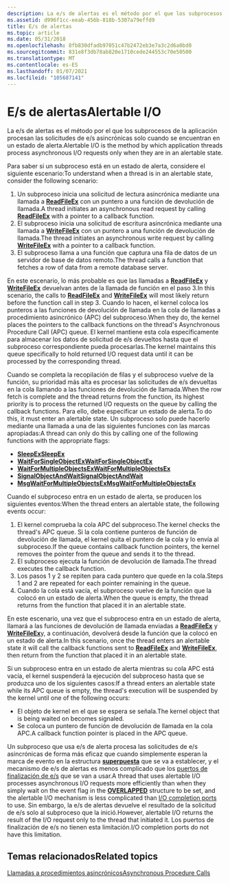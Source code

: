 ```yaml
---
description: La e/s de alertas es el método por el que los subprocesos de la aplicación procesan las solicitudes de e/s asincrónicas solo cuando se encuentran en un estado de alerta.
ms.assetid: d996f1cc-eeab-456b-818b-5307a79effd9
title: E/s de alertas
ms.topic: article
ms.date: 05/31/2018
ms.openlocfilehash: 8fb830dfadb97051c47b2472eb3e7a3c2d6a0bd0
ms.sourcegitcommit: 831e8f3db78ab820e1710cede244553c70e50500
ms.translationtype: MT
ms.contentlocale: es-ES
ms.lasthandoff: 01/07/2021
ms.locfileid: "105687141"
---
```

# <a name="alertable-io"></a><span data-ttu-id="ce527-103">E/s de alertas</span><span class="sxs-lookup"><span data-stu-id="ce527-103">Alertable I/O</span></span>

<span data-ttu-id="ce527-104">La e/s de alertas es el método por el que los subprocesos de la aplicación procesan las solicitudes de e/s asincrónicas solo cuando se encuentran en un estado de alerta.</span><span class="sxs-lookup"><span data-stu-id="ce527-104">Alertable I/O is the method by which application threads process asynchronous I/O requests only when they are in an alertable state.</span></span>

<span data-ttu-id="ce527-105">Para saber si un subproceso está en un estado de alerta, considere el siguiente escenario:</span><span class="sxs-lookup"><span data-stu-id="ce527-105">To understand when a thread is in an alertable state, consider the following scenario:</span></span>

1.  <span data-ttu-id="ce527-106">Un subproceso inicia una solicitud de lectura asincrónica mediante una llamada a [**ReadFileEx**](/windows/desktop/api/FileAPI/nf-fileapi-readfileex) con un puntero a una función de devolución de llamada.</span><span class="sxs-lookup"><span data-stu-id="ce527-106">A thread initiates an asynchronous read request by calling [**ReadFileEx**](/windows/desktop/api/FileAPI/nf-fileapi-readfileex) with a pointer to a callback function.</span></span>
2.  <span data-ttu-id="ce527-107">El subproceso inicia una solicitud de escritura asincrónica mediante una llamada a [**WriteFileEx**](/windows/desktop/api/FileAPI/nf-fileapi-writefileex) con un puntero a una función de devolución de llamada.</span><span class="sxs-lookup"><span data-stu-id="ce527-107">The thread initiates an asynchronous write request by calling [**WriteFileEx**](/windows/desktop/api/FileAPI/nf-fileapi-writefileex) with a pointer to a callback function.</span></span>
3.  <span data-ttu-id="ce527-108">El subproceso llama a una función que captura una fila de datos de un servidor de base de datos remoto.</span><span class="sxs-lookup"><span data-stu-id="ce527-108">The thread calls a function that fetches a row of data from a remote database server.</span></span>

<span data-ttu-id="ce527-109">En este escenario, lo más probable es que las llamadas a [**ReadFileEx**](/windows/desktop/api/FileAPI/nf-fileapi-readfileex) y [**WriteFileEx**](/windows/desktop/api/FileAPI/nf-fileapi-writefileex) devuelvan antes de la llamada de función en el paso 3.</span><span class="sxs-lookup"><span data-stu-id="ce527-109">In this scenario, the calls to [**ReadFileEx**](/windows/desktop/api/FileAPI/nf-fileapi-readfileex) and [**WriteFileEx**](/windows/desktop/api/FileAPI/nf-fileapi-writefileex) will most likely return before the function call in step 3.</span></span> <span data-ttu-id="ce527-110">Cuando lo hacen, el kernel coloca los punteros a las funciones de devolución de llamada en la cola de llamadas a procedimiento asincrónico (APC) del subproceso.</span><span class="sxs-lookup"><span data-stu-id="ce527-110">When they do, the kernel places the pointers to the callback functions on the thread's Asynchronous Procedure Call (APC) queue.</span></span> <span data-ttu-id="ce527-111">El kernel mantiene esta cola específicamente para almacenar los datos de solicitud de e/s devueltos hasta que el subproceso correspondiente pueda procesarlas.</span><span class="sxs-lookup"><span data-stu-id="ce527-111">The kernel maintains this queue specifically to hold returned I/O request data until it can be processed by the corresponding thread.</span></span>

<span data-ttu-id="ce527-112">Cuando se completa la recopilación de filas y el subproceso vuelve de la función, su prioridad más alta es procesar las solicitudes de e/s devueltas en la cola llamando a las funciones de devolución de llamada.</span><span class="sxs-lookup"><span data-stu-id="ce527-112">When the row fetch is complete and the thread returns from the function, its highest priority is to process the returned I/O requests on the queue by calling the callback functions.</span></span> <span data-ttu-id="ce527-113">Para ello, debe especificar un estado de alerta.</span><span class="sxs-lookup"><span data-stu-id="ce527-113">To do this, it must enter an alertable state.</span></span> <span data-ttu-id="ce527-114">Un subproceso solo puede hacerlo mediante una llamada a una de las siguientes funciones con las marcas apropiadas:</span><span class="sxs-lookup"><span data-stu-id="ce527-114">A thread can only do this by calling one of the following functions with the appropriate flags:</span></span>

-   [<span data-ttu-id="ce527-115">**SleepEx**</span><span class="sxs-lookup"><span data-stu-id="ce527-115">**SleepEx**</span></span>](/windows/desktop/api/synchapi/nf-synchapi-sleepex)
-   [<span data-ttu-id="ce527-116">**WaitForSingleObjectEx**</span><span class="sxs-lookup"><span data-stu-id="ce527-116">**WaitForSingleObjectEx**</span></span>](/windows/desktop/api/synchapi/nf-synchapi-waitforsingleobjectex)
-   [<span data-ttu-id="ce527-117">**WaitForMultipleObjectsEx**</span><span class="sxs-lookup"><span data-stu-id="ce527-117">**WaitForMultipleObjectsEx**</span></span>](/windows/desktop/api/synchapi/nf-synchapi-waitformultipleobjectsex)
-   [<span data-ttu-id="ce527-118">**SignalObjectAndWait**</span><span class="sxs-lookup"><span data-stu-id="ce527-118">**SignalObjectAndWait**</span></span>](/windows/win32/api/synchapi/nf-synchapi-signalobjectandwait)
-   [<span data-ttu-id="ce527-119">**MsgWaitForMultipleObjectsEx**</span><span class="sxs-lookup"><span data-stu-id="ce527-119">**MsgWaitForMultipleObjectsEx**</span></span>](/windows/desktop/api/winuser/nf-winuser-msgwaitformultipleobjectsex)

<span data-ttu-id="ce527-120">Cuando el subproceso entra en un estado de alerta, se producen los siguientes eventos:</span><span class="sxs-lookup"><span data-stu-id="ce527-120">When the thread enters an alertable state, the following events occur:</span></span>

1.  <span data-ttu-id="ce527-121">El kernel comprueba la cola APC del subproceso.</span><span class="sxs-lookup"><span data-stu-id="ce527-121">The kernel checks the thread's APC queue.</span></span> <span data-ttu-id="ce527-122">Si la cola contiene punteros de función de devolución de llamada, el kernel quita el puntero de la cola y lo envía al subproceso.</span><span class="sxs-lookup"><span data-stu-id="ce527-122">If the queue contains callback function pointers, the kernel removes the pointer from the queue and sends it to the thread.</span></span>
2.  <span data-ttu-id="ce527-123">El subproceso ejecuta la función de devolución de llamada.</span><span class="sxs-lookup"><span data-stu-id="ce527-123">The thread executes the callback function.</span></span>
3.  <span data-ttu-id="ce527-124">Los pasos 1 y 2 se repiten para cada puntero que quede en la cola.</span><span class="sxs-lookup"><span data-stu-id="ce527-124">Steps 1 and 2 are repeated for each pointer remaining in the queue.</span></span>
4.  <span data-ttu-id="ce527-125">Cuando la cola está vacía, el subproceso vuelve de la función que la colocó en un estado de alerta.</span><span class="sxs-lookup"><span data-stu-id="ce527-125">When the queue is empty, the thread returns from the function that placed it in an alertable state.</span></span>

<span data-ttu-id="ce527-126">En este escenario, una vez que el subproceso entra en un estado de alerta, llamará a las funciones de devolución de llamada enviadas a [**ReadFileEx**](/windows/desktop/api/FileAPI/nf-fileapi-readfileex) y [**WriteFileEx**](/windows/desktop/api/FileAPI/nf-fileapi-writefileex)y, a continuación, devolverá desde la función que la colocó en un estado de alerta.</span><span class="sxs-lookup"><span data-stu-id="ce527-126">In this scenario, once the thread enters an alertable state it will call the callback functions sent to [**ReadFileEx**](/windows/desktop/api/FileAPI/nf-fileapi-readfileex) and [**WriteFileEx**](/windows/desktop/api/FileAPI/nf-fileapi-writefileex), then return from the function that placed it in an alertable state.</span></span>

<span data-ttu-id="ce527-127">Si un subproceso entra en un estado de alerta mientras su cola APC está vacía, el kernel suspenderá la ejecución del subproceso hasta que se produzca uno de los siguientes casos:</span><span class="sxs-lookup"><span data-stu-id="ce527-127">If a thread enters an alertable state while its APC queue is empty, the thread's execution will be suspended by the kernel until one of the following occurs:</span></span>

-   <span data-ttu-id="ce527-128">El objeto de kernel en el que se espera se señala.</span><span class="sxs-lookup"><span data-stu-id="ce527-128">The kernel object that is being waited on becomes signaled.</span></span>
-   <span data-ttu-id="ce527-129">Se coloca un puntero de función de devolución de llamada en la cola APC.</span><span class="sxs-lookup"><span data-stu-id="ce527-129">A callback function pointer is placed in the APC queue.</span></span>

<span data-ttu-id="ce527-130">Un subproceso que usa e/s de alerta procesa las solicitudes de e/s asincrónicas de forma más eficaz que cuando simplemente esperan la marca de evento en la estructura [**superpuesta**](/windows/desktop/api/minwinbase/ns-minwinbase-overlapped) que se va a establecer, y el mecanismo de e/s de alertas es menos complicado que los [puertos de finalización de e/s](i-o-completion-ports.md) que se van a usar.</span><span class="sxs-lookup"><span data-stu-id="ce527-130">A thread that uses alertable I/O processes asynchronous I/O requests more efficiently than when they simply wait on the event flag in the [**OVERLAPPED**](/windows/desktop/api/minwinbase/ns-minwinbase-overlapped) structure to be set, and the alertable I/O mechanism is less complicated than [I/O completion ports](i-o-completion-ports.md) to use.</span></span> <span data-ttu-id="ce527-131">Sin embargo, la e/s de alertas devuelve el resultado de la solicitud de e/s solo al subproceso que la inició.</span><span class="sxs-lookup"><span data-stu-id="ce527-131">However, alertable I/O returns the result of the I/O request only to the thread that initiated it.</span></span> <span data-ttu-id="ce527-132">Los puertos de finalización de e/s no tienen esta limitación.</span><span class="sxs-lookup"><span data-stu-id="ce527-132">I/O completion ports do not have this limitation.</span></span>

## <a name="related-topics"></a><span data-ttu-id="ce527-133">Temas relacionados</span><span class="sxs-lookup"><span data-stu-id="ce527-133">Related topics</span></span>

<dl> <dt>

[<span data-ttu-id="ce527-134">Llamadas a procedimientos asincrónicos</span><span class="sxs-lookup"><span data-stu-id="ce527-134">Asynchronous Procedure Calls</span></span>](/windows/desktop/Sync/asynchronous-procedure-calls)
</dt> </dl>

 

 
